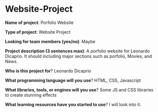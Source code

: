 # Website-Project

**Name of project**: Porfolio Website

**Type of project**: Website Project

**Looking for team members (yes/no)**: Maybe

**Project description (3 sentences max)**: 
    A porfolio website for Leonardo Dicaprio. It should including major sections such as porfolio, Movies, and News.

**Who is this project for**? Leonardo Dicaprio 

**What programming language will you use**? HTML, CSS, Javascript

**What libraries, tools, or engines will you use**? Some JS and CSS libraries to create stunning effects

**What learning resources have you started to use**? I will look into it.
